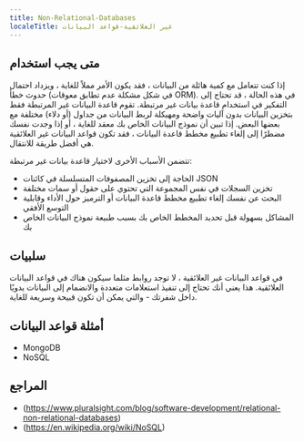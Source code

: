 ```yaml
---
title: Non-Relational-Databases
localeTitle: غير العلائقية-قواعد البيانات
---
```

## متى يجب استخدام

إذا كنت تتعامل مع كمية هائلة من البيانات ، فقد يكون الأمر مملاً للغاية ، ويزداد احتمال حدوث خطأ (في شكل مشكلة عدم تطابق معوقات ORM). في هذه الحالة ، قد تحتاج إلى التفكير في استخدام قاعدة بيانات غير مرتبطة. تقوم قاعدة البيانات غير المرتبطة فقط بتخزين البيانات بدون آليات واضحة ومهيكلة لربط البيانات من جداول (أو دلاء) مختلفة مع بعضها البعض. إذا تبين أن نموذج البيانات الخاص بك معقد للغاية ، أو إذا وجدت نفسك مضطرًا إلى إلغاء تطبيع مخطط قاعدة البيانات ، فقد تكون قواعد البيانات غير العلائقية هي أفضل طريقة للانتقال.

تتضمن الأسباب الأخرى لاختيار قاعدة بيانات غير مرتبطة:

*   الحاجة إلى تخزين المصفوفات المتسلسلة في كائنات JSON
*   تخزين السجلات في نفس المجموعة التي تحتوي على حقول أو سمات مختلفة
*   البحث عن نفسك إلغاء تطبيع مخطط قاعدة البيانات أو الترميز حول الأداء وقابلية التوسع الأفقي
*   المشاكل بسهولة قبل تحديد المخطط الخاص بك بسبب طبيعة نموذج البيانات الخاص بك

## سلبيات

في قواعد البيانات غير العلائقية ، لا توجد روابط مثلما سيكون هناك في قواعد البيانات العلائقية. هذا يعني أنك تحتاج إلى تنفيذ استعلامات متعددة والانضمام إلى البيانات يدويًا داخل شفرتك - والتي يمكن أن تكون قبيحة وسريعة للغاية.

## أمثلة قواعد البيانات

*   MongoDB
*   NoSQL

## المراجع

*   (https://www.pluralsight.com/blog/software-development/relational-non-relational-databases)
*   (https://en.wikipedia.org/wiki/NoSQL)